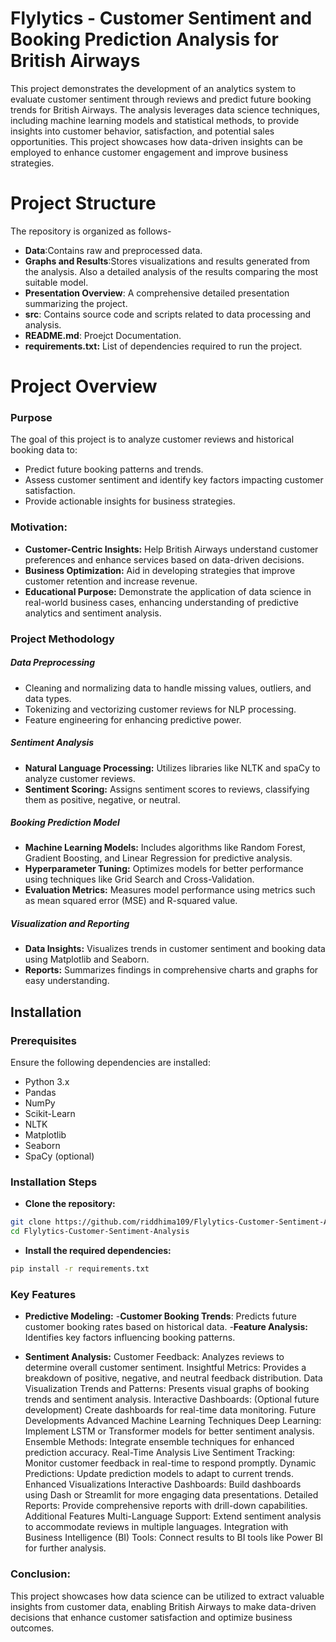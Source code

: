 # Flylytics - Customer Sentiment and Booking Prediction Analysis for British Airways
This project demonstrates the development of an analytics system to evaluate customer sentiment through reviews and predict future booking trends for British Airways. The analysis leverages data science techniques, including machine learning models and statistical methods, to provide insights into customer behavior, satisfaction, and potential sales opportunities. This project showcases how data-driven insights can be employed to enhance customer engagement and improve business strategies.

# Project Structure
The repository is organized as follows-

- **Data**:Contains raw and preprocessed data.
- **Graphs and Results**:Stores visualizations and results generated from the analysis. Also a detailed analysis of the results comparing the most suitable model.
- **Presentation Overview**: A comprehensive detailed presentation summarizing the project.
- **src**: Contains source code and scripts related to data processing and analysis.
- **README.md**: Proejct Documentation.
- **requirements.txt:** List of dependencies required to run the project.

# Project Overview
### Purpose
The goal of this project is to analyze customer reviews and historical booking data to:
- Predict future booking patterns and trends.
- Assess customer sentiment and identify key factors impacting customer satisfaction.
- Provide actionable insights for business strategies.

### Motivation:

- **Customer-Centric Insights:** Help British Airways understand customer preferences and enhance services based on data-driven decisions.
- **Business Optimization:** Aid in developing strategies that improve customer retention and increase revenue.
- **Educational Purpose:** Demonstrate the application of data science in real-world business cases, enhancing understanding of predictive analytics and sentiment analysis.

### Project Methodology

##### Data Preprocessing
- Cleaning and normalizing data to handle missing values, outliers, and data types.
- Tokenizing and vectorizing customer reviews for NLP processing.
- Feature engineering for enhancing predictive power.

##### Sentiment Analysis
- **Natural Language Processing:** Utilizes libraries like NLTK and spaCy to analyze customer reviews.
- **Sentiment Scoring:** Assigns sentiment scores to reviews, classifying them as positive, negative, or neutral.

##### Booking Prediction Model
- **Machine Learning Models:** Includes algorithms like Random Forest, Gradient Boosting, and Linear Regression for predictive analysis.
- **Hyperparameter Tuning:** Optimizes models for better performance using techniques like Grid Search and Cross-Validation.
- **Evaluation Metrics:** Measures model performance using metrics such as mean squared error (MSE) and R-squared value.

##### Visualization and Reporting
- **Data Insights:** Visualizes trends in customer sentiment and booking data using Matplotlib and Seaborn.
- **Reports:** Summarizes findings in comprehensive charts and graphs for easy understanding.

## Installation
### Prerequisites
Ensure the following dependencies are installed:

- Python 3.x
- Pandas
- NumPy
- Scikit-Learn
- NLTK
- Matplotlib
- Seaborn
- SpaCy (optional)
  
### Installation Steps
- **Clone the repository:**
```bash
git clone https://github.com/riddhima109/Flylytics-Customer-Sentiment-Analysis.git
cd Flylytics-Customer-Sentiment-Analysis
```
- **Install the required dependencies:**
```bash
pip install -r requirements.txt
```

### Key Features

- **Predictive Modeling:**
-**Customer Booking Trends**: Predicts future customer booking rates based on historical data.
-**Feature Analysis:** Identifies key factors influencing booking patterns.

- **Sentiment Analysis:**
Customer Feedback: Analyzes reviews to determine overall customer sentiment.
Insightful Metrics: Provides a breakdown of positive, negative, and neutral feedback distribution.
Data Visualization
Trends and Patterns: Presents visual graphs of booking trends and sentiment analysis.
Interactive Dashboards: (Optional future development) Create dashboards for real-time data monitoring.
Future Developments
Advanced Machine Learning Techniques
Deep Learning: Implement LSTM or Transformer models for better sentiment analysis.
Ensemble Methods: Integrate ensemble techniques for enhanced prediction accuracy.
Real-Time Analysis
Live Sentiment Tracking: Monitor customer feedback in real-time to respond promptly.
Dynamic Predictions: Update prediction models to adapt to current trends.
Enhanced Visualizations
Interactive Dashboards: Build dashboards using Dash or Streamlit for more engaging data presentations.
Detailed Reports: Provide comprehensive reports with drill-down capabilities.
Additional Features
Multi-Language Support: Extend sentiment analysis to accommodate reviews in multiple languages.
Integration with Business Intelligence (BI) Tools: Connect results to BI tools like Power BI for further analysis.

### Conclusion:
This project showcases how data science can be utilized to extract valuable insights from customer data, enabling British Airways to make data-driven decisions that enhance customer satisfaction and optimize business outcomes.
